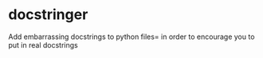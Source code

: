 # docstringer
Add embarrassing docstrings  to python files= in order to encourage you to put in real docstrings
